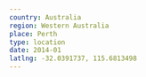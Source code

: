 ```yaml
---
country: Australia
region: Western Australia
place: Perth
type: location
date: 2014-01
latlng: -32.0391737, 115.6813498
---
```

